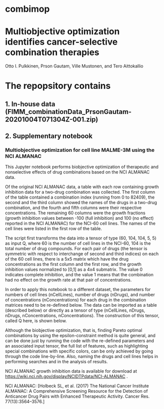 # combimop
# Multiobjective optimization identifies cancer-selective combination therapies
Otto I. Pulkkinen, Prson Gautam, Ville Mustonen, and Tero Aittokallio

# The repopsitory contains 
## 1. In-house data (FIMM_combinationData_PrsonGautam-20201004T071304Z-001.zip)

## 2. Supplementary notebook
### Multiobjective optimization for cell line MALME-3M using the NCI ALMANAC


This Jupyter notebook performs biobjective optimization of therapeutic and nonselective effects of drug  combinations based on the NCI ALMANAC data.

Of the original NCI ALMANAC data, a table with each row containing growth inhibition data for a two-drug combination was collected. The first column of the table contained a combination index (running from 0 to 82409), the second and the third column showed the names of the drugs in a two-drug combination, and the fourth and fifth columns were their respective concentrations. The remaining 60 columns were the growth fractions (growth inhibition values between -100 (full inhibition) and 100 (no effect) reported in the NCI ALMANAC) for the NCI-60 cell lines. The names of the cell lines were listed in the first row of the table.

The script first transforms the data into a tensor of type (60, 104, 104, 5, 5) as input Q, where 60 is the number of cell lines in the NCI-60, 104 is the total number of drug compounds. For each pair of drugs (the tensor is symmetric with respect to interchange of second and third indices) on each of the 60 cell lines, there is a 5x5 matrix which have the drug concentrations as the first column and the first row, and the growth inhibition values normalized to [0,1] as a 4x4 submatrix. The value 0 indicates complete inhibition, and the value 1 means that the combination had no effect on the growth rate at that pair of concentrations.

In order to apply this notebook to a different dataset, the parameters for numbers of cell lines (nCellLines), number of drugs (nDrugs), and number of concentrations (nConcentrations) for each drug in the combination matrices need to be re-defined below. The data can be imported as a table (described below) or directly as a tensor of type (nCellLines, nDrugs, nDrugs, nConcentrations, nConcentrations). The construction of this tensor, called Q here, is shown below.

Although the biobjective optimization, that is, finding Pareto optimal combinations by using the epsilon-constraint method is quite general, and can be done just by running the code with the re-defined parameters and an associated input tensor, the full list of features, such as highlighting special combinations with specific colors, can be only achieved by going through the code line-by-line. Also, naming the drugs and cell lines helps in performing searches and in the analysis of results.

NCI ALMANAC growth inhibition data is available for download at 
https://wiki.nci.nih.gov/display/NCIDTPdata/NCI-ALMANAC .

NCI ALMANAC: [Holbeck SL, et al. (2017) The National Cancer Institute ALMANAC: A Comprehensive Screening Resource for the Detection of Anticancer Drug Pairs with Enhanced Therapeutic Activity. Cancer Res. 77(13):3564–3576.]
